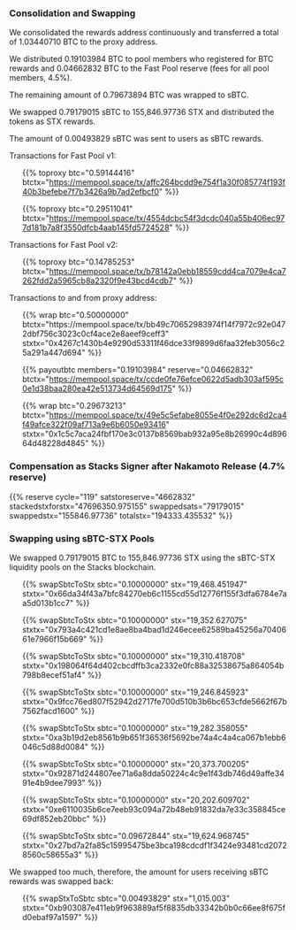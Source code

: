 ---
---

### Consolidation and Swapping

We consolidated the rewards address continuously and transferred a total of 1.03440710 BTC to the proxy address.

We distributed 0.19103984 BTC to pool members who registered for BTC rewards and 0.04662832 BTC to the Fast Pool reserve (fees for all pool members, 4.5%).

The remaining amount of 0.79673894 BTC was wrapped to sBTC.

We swapped 0.79179015 sBTC to 155,846.97736 STX and distributed the tokens as STX rewards.

The amount of 0.00493829 sBTC was sent to users as sBTC rewards.

Transactions for Fast Pool v1:

<ul>

{{% toproxy btc="0.59144416"
  btctx="https://mempool.space/tx/affc264bcdd9e754f1a30f085774f193f40b3befebe7f7b3426a9b7ad2efbcf0" %}}

{{% toproxy btc="0.29511041"
  btctx="https://mempool.space/tx/4554dcbc54f3dcdc040a55b406ec977d181b7a8f3550dfcb4aab145fd5724528" %}}

</ul>

Transactions for Fast Pool v2:

<ul>

{{% toproxy btc="0.14785253"
  btctx="https://mempool.space/tx/b78142a0ebb18559cdd4ca7079e4ca7262fdd2a5965cb8a2320f9e43bcd4cdb7" %}}

</ul>
Transactions to and from proxy address:

<ul>
{{% wrap btc="0.50000000"
  btctx="https://mempool.space/tx/bb49c70652983974f14f7972c92e0472dbf756c3023c0cf4ace2e8aeef9ceff3" stxtx="0x4267c1430b4e9290d53311f46dce33f9899d6faa32feb3056c25a291a447d694" %}}
  
{{% payoutbtc members="0.19103984" reserve="0.04662832"
  btctx="https://mempool.space/tx/ccde0fe76efce0622d5adb303af595c0e1d38baa280ea42e513734d64569d175" %}}
  
{{% wrap btc="0.29673213"
  btctx="https://mempool.space/tx/49e5c5efabe8055e4f0e292dc6d2ca4f49afce322f09af713a9e6b6050e93416" stxtx="0x1c5c7aca24fbf170e3c0137b8569bab932a95e8b26990c4d89664d48228d4845" %}}
  
</ul>

### Compensation as Stacks Signer after Nakamoto Release (4.7% reserve)

{{% reserve cycle="119" satstoreserve="4662832"
stackedstxforstx="47696350.975155" swappedsats="79179015"
swappedstx="155846.97736" totalstx="194333.435532" %}}

### Swapping using sBTC-STX Pools

We swapped 0.79179015 BTC to 155,846.97736 STX using the sBTC-STX liquidity pools on the Stacks blockchain.

<ul>

{{% swapSbtcToStx sbtc="0.10000000" stx="19,468.451947"
  stxtx="0x66da34f43a7bfc84270eb6c1155cd55d12776f155f3dfa6784e7aa5d013b1cc7" %}}

{{% swapSbtcToStx sbtc="0.10000000" stx="19,352.627075"
  stxtx="0x793a4c421cd1e8ae8ba4bad1d246ecee62589ba45256a7040661e7966f15b669" %}}

{{% swapSbtcToStx sbtc="0.10000000" stx="19,310.418708"
  stxtx="0x198064f64d402cbcdffb3ca2332e0fc88a32538675a864054b798b8ecef51af4" %}}

{{% swapSbtcToStx sbtc="0.10000000" stx="19,246.845923"
  stxtx="0x9fcc76ed807f52942d2717fe700d510b3b6bc653cfde5662f67b7562facd1600" %}}

{{% swapSbtcToStx sbtc="0.10000000" stx="19,282.358055"
  stxtx="0xa3b19d2eb8561b9b651f36536f5692be74a4c4a4ca067b1ebb6046c5d88d0084" %}}

{{% swapSbtcToStx sbtc="0.10000000" stx="20,373.700205"
  stxtx="0x92871d244807ee71a6a8dda50224c4c9e1f43db746d49affe3491e4b9dee7993" %}}

{{% swapSbtcToStx sbtc="0.10000000" stx="20,202.609702"
  stxtx="0xe6110035b6ce7eeb93c094a72b48eb91832da7e33c358845ce69df852eb20bbc" %}}

{{% swapSbtcToStx sbtc="0.09672844" stx="19,624.968745"
  stxtx="0x27bd7a2fa85c15995475be3bca198cdcdf1f3424e93481cd20728560c58655a3" %}}

</ul>

We swapped too much, therefore, the amount for users receiving sBTC rewards was swapped back:

<ul>

{{% swapStxToSbtc sbtc="0.00493829" stx="1,015.003"
  stxtx="0xb903087e411eb9f963889af5f8835db33342b0b0c66ee8f675fd0ebaf97a1597" %}}

</ul>
